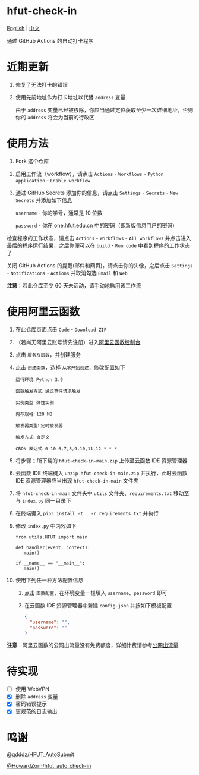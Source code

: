 # hfut-check-in

[English](README.md) | [中文](README_zh.md)

通过 GitHub Actions 的自动打卡程序

# 近期更新

1. 修复了无法打卡的错误

2. 使用先前地址作为打卡地址以代替 `address` 变量

   由于 `address` 变量已经被移除，你应当通过定位获取至少一次详细地址，否则你的 `address` 将会为当前的行政区

# 使用方法

1. Fork 这个仓库

2. 启用工作流（workflow），请点击 `Actions` - `Workflows` - `Python application` - `Enable workflow`

3. 通过 GitHub Secrets 添加你的信息，请点击 `Settings` - `Secrets` - `New Secrets` 并添加如下信息

   `username` - 你的学号，通常是 10 位数

   `password` - 你在 one.hfut.edu.cn 中的密码（即新版信息门户的密码）

检查程序的工作状态，请点击 `Actions` - `Workflows` - `All workflows` 并点击进入最后的程序运行结果，之后你便可以在 `build` - `Run code` 中看到程序的工作状态了

关闭 GitHub Actions 的提醒(邮件和网页)，请点击你的头像，之后点击 `Settings` - `Notifications` - `Actions` 并取消勾选 `Email` 和 `Web`

**注意**：若此仓库至少 60 天未活动，请手动地启用该工作流

# 使用阿里云函数

1. 在此仓库页面点击 `Code` - `Download ZIP`

2. （若尚无阿里云账号请先注册）进入[阿里云函数控制台](https://www.aliyun.com/product/fc/)

3. 点击 `服务及函数`，并创建服务

4. 点击 `创建函数`，选择 `从零开始创建`，修改配置如下

   `运行环境`: `Python 3.9`

   `函数触发方式`: `通过事件请求触发`

   `实例类型`: `弹性实例`

   `内存规格`: `128 MB`

   `触发器类型`: `定时触发器`

   `触发方式`: `自定义`

   `CRON 表达式`: `0 10 6,7,8,9,10,11,12 * * *`

5. 将步骤 `1` 所下载的 `hfut-check-in-main.zip` 上传至云函数 IDE 资源管理器

6. 云函数 IDE 终端键入 `unzip hfut-check-in-main.zip` 并执行，此时云函数 IDE 资源管理器应当出现 `hfut-check-in-main` 文件夹

7. 将 `hfut-check-in-main` 文件夹中 `utils` 文件夹、`requirements.txt` 移动至与 `index.py` 同一目录下

8. 在终端键入 `pip3 install -t . -r requirements.txt` 并执行

9. 修改 `index.py` 中内容如下

   ```python3
   from utils.HFUT import main

   def handler(event, context):
      main()

   if __name__ == "__main__":
      main()
   ```

10. 使用下列任一种方法配置信息

    1. 点击 `函数配置`，在环境变量一栏填入 `username`、`password` 即可

    2. 在云函数 IDE 资源管理器中新建 `config.json` 并按如下模板配置

       ```json
       {
         "username": "",
         "password": ""
       }
       ```

**注意**：阿里云函数的公网出流量没有免费额度，详细计费请参考[公网出流量](https://help.aliyun.com/document_detail/54301.html?spm=5176.fcnext.help.dexternal.5a1278c82su1sN#h3-url-3)

# 待实现

- [ ] 使用 WebVPN
- [x] 删除 `address` 变量
- [x] 密码错误提示
- [x] 更规范的日志输出

# 鸣谢

[@qdddz/HFUT_AutoSubmit](https://github.com/qdddz/HFUT_AutoSubmit)

[@HowardZorn/hfut_auto_check-in](https://github.com/HowardZorn/hfut_auto_check-in)
